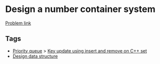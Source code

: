 # Design a number container system

[Problem link](https://leetcode.com/problems/design-a-number-container-system)

## Tags

* [Priority queue](/README.md#Priority_queue) > [Key update using insert and remove on C++ set](/README.md#Priority_queue-Key_update_using_insert_and_remove_on_C___set)
* [Design data structure](/README.md#Design_data_structure)
